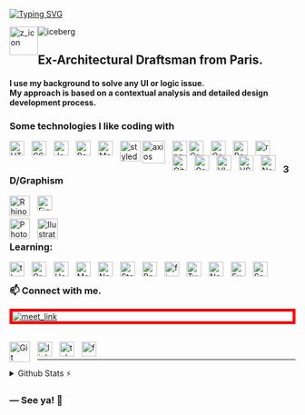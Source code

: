 <!-- UNDER CONSTRUCTION -->
<!-- ![Cover](https://github.com/z-bj/z-bj/blob/master/img/under-construction.gif) -->
<!-- TITLE -->
<!-- DIVING txt -->

<!-- Hi there -->

[![Typing SVG](https://readme-typing-svg.herokuapp.com?size=29&duration=1500&color=014D9B&center=true&vCenter=true&width=1200&lines=Zakaria+Beji;React+front-end+developer;%E2%9D%84%E2%9D%84%E2%9D%84%F0%9F%90%A7%E2%9D%84%E2%9D%84%E2%9D%84;Load+your+oxygen+tanks..+%F0%9F%A4%BF;Put+your+wetsuit..;%E2%9A%93+We+dive+right+away+%E2%9A%93;~+~+~+~+~+~+~+~%F0%9F%90%B3~+~+~+~+~+~+~+~;+++;%F0%9F%A6%91+)](#)

<!--  ICE BERG REACT -->
<!-- ![Cover](https://github.com/z-bj/z-bj/blob/master/img/iceberg-react.jpg) -->
<img  alt="iceberg" width="auto" src="https://github.com/z-bj/z-bj/blob/master/img/iceberg-react.jpg" />


<!-- ICONE Z -->
<img style="float: left;" alt="z_icon" width="50" src="https://github.com/z-bj/z-bj/blob/master/img/logo-z-nautilusmonoline.png"/>




## Ex-Architectural Draftsman from Paris.
<h4>I use my background to solve any UI or logic issue.<br/> My approach is based on a contextual analysis and detailed design development process.</h4>



### Some technologies I like coding with


[<img align="left" alt="HTML5" width="26px" src="https://cdn.jsdelivr.net/gh/devicons/devicon/icons/html5/html5-original.svg" style="padding-right:10px;" />](https://developer.mozilla.org/fr/docs/Web/HTML)


[<img align="left" alt="CSS3" width="26px" src="https://cdn.jsdelivr.net/gh/devicons/devicon/icons/css3/css3-original.svg" style="padding-right:10px;" />](https://developer.mozilla.org/fr/docs/Web/CSS)


[<img align="left" alt="JavaScript" width="26px" src="https://cdn.jsdelivr.net/gh/devicons/devicon/icons/javascript/javascript-original.svg" style="padding-right:10px;" />](https://developer.mozilla.org/fr/docs/Web/JavaScript)


[<img align="left" alt="React" width="26px" src="https://cdn.jsdelivr.net/gh/devicons/devicon/icons/react/react-original.svg" style="padding-right:10px;" />](https://reactjs.org/)


[<img align="left" alt="MaterialUI" width="26px" src="https://cdn.jsdelivr.net/gh/devicons/devicon/icons/materialui/materialui-original.svg" style="padding-right:10px;" />](https://mui.com/)


[<img align="left" alt="styled-components" width="36px" src="https://github.com/z-bj/z-bj/blob/master/img/styled-components.png" />](https://styled-components.com/)


[<img align="left" alt="axios" width="40px" src="https://github.com/z-bj/z-bj/blob/master/img/Axios.svg" style="padding-right:10px;" />](https://axios-http.com/)


[<img align="left" alt="postman" width="26px" src="https://github.com/z-bj/z-bj/blob/master/img/postman-icon.svg" />](https://www.postman.com/)


[<img align="left" alt="Graph-QL" width="26px" src="https://cdn.jsdelivr.net/gh/devicons/devicon/icons/graphql/graphql-plain.svg" style="padding-right:10px;" />](https://graphql.org/)


[<img align="left" alt="Googling" width="26px" src="https://cdn.jsdelivr.net/gh/devicons/devicon/icons/google/google-original.svg" style="padding-right:10px;" />](https://www.youtube.com/watch?v=cEBkvm0-rg0&list=WL&index=24)



[<img align="left" alt="Bash" width="26px" src="https://cdn.jsdelivr.net/gh/devicons/devicon/icons/bash/bash-plain.svg" style="padding-right:10px;" />](https://www.gnu.org/software/bash/)


[<img align="left" alt="regex" width="26px" src="https://github.com/z-bj/z-bj/blob/master/img/regex_icon.svg" style="padding-right:10px;" />](https://regex101.com/)


[<img align="left" alt="Git" width="26px" src="https://cdn.jsdelivr.net/gh/devicons/devicon/icons/git/git-original.svg" style="padding-right:10px;" />](https://learngitbranching.js.org/)


[<img align="left" alt="Gatsby" width="26px" src="https://cdn.jsdelivr.net/gh/devicons/devicon/icons/gatsby/gatsby-plain.svg" style="padding-right:10px;" />](https://www.gatsbyjs.com/)


[<img align="left" alt="VIM" width="26px" src="https://cdn.jsdelivr.net/gh/devicons/devicon/icons/vim/vim-original.svg" style="padding-right:10px;" />](https://vim-adventures.com/)



[<img align="left" alt="VScode" width="26px" src="https://cdn.jsdelivr.net/gh/devicons/devicon/icons/vscode/vscode-original.svg" style="padding-right:10px;" />](https://code.visualstudio.com/)


[<img align="left" alt="Notion" width="26px" src="https://github.com/z-bj/z-bj/blob/master/img/notion.svg" style="padding-right:10px;" />](https://www.notion.so/)




 <br />



### 3D/Graphism
[<img align="left" alt="Rhino3D" width="36px" src="https://github.com/z-bj/z-bj/blob/master/img/rhino.svg" style="padding-right:10px;" />](https://www.rhino3d.com/)

[<img src="https://cdn.jsdelivr.net/gh/devicons/devicon/icons/figma/figma-original.svg" alt="Figma" width="26px" style="padding-right:10px;" />](https://www.figma.com/)

[<img align="left" alt="Photoshop" width="36px" src="https://github.com/z-bj/z-bj/blob/master/img/Photoshop.svg" style="padding-right:10px;" />](https://www.photopea.com/)

[<img align="left" alt="Ilustrator" width="36px" src="https://github.com/z-bj/z-bj/blob/master/img/Illustrator.svg" style="padding-right:10px;" />](https://excalidraw.com/)

<br />


### Learning:

[<img align="left" alt="threejs" width="26px" src="https://github.com/z-bj/z-bj/blob/master/img/Three.js_Icon.svg" style="padding-right:10px;" />](https://threejs.org/)

[<img  align="left" alt="Greesock" width="26px" src="https://github.com/z-bj/z-bj/blob/master/img/gsap-greensock.svg" style="padding-right:10px;" />](https://greensock.com/gsap/)



[<img align="left" alt="Heroku" width="26px" src="https://cdn.jsdelivr.net/gh/devicons/devicon/icons/heroku/heroku-original.svg" style="padding-right:10px;" />](https://www.heroku.com/)

[<img align="left" alt="MongoDB" width="26px" src="https://cdn.jsdelivr.net/gh/devicons/devicon/icons/mongodb/mongodb-original.svg" style="padding-right:10px;" />](https://www.mongodb.com/)

[<img align="left" alt="NextJs" width="26px" src="https://cdn.jsdelivr.net/gh/devicons/devicon/icons/nextjs/nextjs-original.svg" style="padding-right:10px;" />](https://nextjs.org/)


[<img align="left" alt="StoryBook" width="26px" src="https://cdn.jsdelivr.net/gh/devicons/devicon/icons/storybook/storybook-original.svg" style="padding-right:10px;" />](https://storybook.js.org/)

[<img align="left" alt="Redux" width="26px" src="https://cdn.jsdelivr.net/gh/devicons/devicon/icons/redux/redux-original.svg" style="padding-right:10px;" />](https://redux.js.org/)
[<img align="left" alt="firebase" width="26px" src="https://cdn.jsdelivr.net/gh/devicons/devicon/icons/firebase/firebase-plain.svg" style="padding-right:10px;" />](https://firebase.google.com/?gclsrc=ds&gclsrc=ds)

[<img align="left" alt="TypeScript" width="26px" src="https://cdn.jsdelivr.net/gh/devicons/devicon/icons/typescript/typescript-original.svg" style="padding-right:10px;" />](https://www.typescriptlang.org/)

[<img align="left" alt="Node.js" width="26px" src="https://cdn.jsdelivr.net/gh/devicons/devicon/icons/nodejs/nodejs-original.svg" style="padding-right:10px;" />](nodejs)

[<img align="left" alt="Express" width="26px" src="https://cdn.jsdelivr.net/gh/devicons/devicon/icons/express/express-original.svg" style="padding-right:10px;" />](https://expressjs.com/)

[<img align="left" alt="Sass" width="26px" src="https://cdn.jsdelivr.net/gh/devicons/devicon/icons/sass/sass-original.svg" style="padding-right:10px;" />](https://sass-lang.com/)






<!-- ```json
{
  "frontend": ["react", "gatsby|next", "svelte", "mui|tailwind", "react-native@alpha"],
  "backend": ["typescript", "nodejs", "express|nest.js", "mongodb", "sql@alpha", "rust@alpha"],
  "blockchain": ["solidity", "rust:elrond", "web3|ethers.js", "truffle|hardhat", "ipfs"],
}
``` -->

<br/>



<!-- RDV -->

### 📫 Connect with me.


<!-- ZOOM CALENDLY -->
<a style="border: 5px solid red; display:block" href="https://calendly.com/zakaria-beji/20min" target="_blank"><img width="auto" alt="meet_link" src="https://github.com/z-bj/z-bj/blob/master/img/zoom-blue.png"></a>
<br>

<!--  GMAIL  -->
<a href="mailto:zbjarchi@gmail.com"><img align="left" alt="Git" width="36px" src="https://github.com/z-bj/z-bj/blob/master/img/gmail.png" style="padding-right:10px;" /></a>

<!-- LinkedIn -->
[<img align="left" alt="linkedin" width="26px" src="https://github.com/z-bj/z-bj/blob/master/img/linkedin.svg" style="padding-right:10px;" />](https://www.linkedin.com/in/zakaria-beji-a20148221/)

<!--  TELEGRAM  -->
[<img align="left" alt="telegram" width="26px" src="https://github.com/z-bj/z-bj/blob/master/img/telegram-logo-png-telegram-app-icon-png-50-px-1600.png" style="padding-right:10px;" />](https://t.me/air_akaz)

<!-- FreeCodeCamp -->
[<img align="left" alt="freecodecamp" width="26px" src="https://github.com/z-bj/z-bj/blob/master/img/freecodecamp.svg" style="padding-right:10px;" />](https://www.freecodecamp.org/)

<br /><hr />




<details>
  <summary>Github Stats ⚡</summary>
  
  <a href="#">![Github stats](https://github-readme-stats.vercel.app/api?username=z-bj&theme=blueberry&count_private=true&hide_border=true&line_height=20)</a>
  <a href="#">![Top Langs](https://github-readme-stats.vercel.app/api/top-langs/?username=z-bj&layout=compact&theme=blueberry&count_private=true&hide_border=true)</a>
</details>



### ― See ya! 👋


